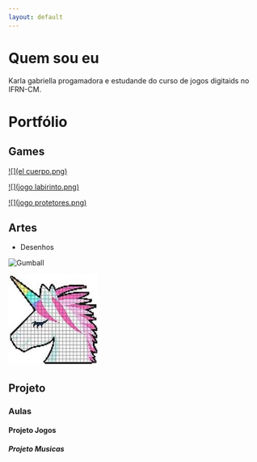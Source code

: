 ```yaml
---
layout: default
---
```


 

# Quem sou eu

Karla gabriella progamadora e estudande do curso de jogos digitaids no IFRN-CM.

# Portfólio

## Games
[ ![](el cuerpo.png)](https://karlagabriella.github.io/El%20Cuerpo/)   

[ ![](jogo labirinto.png)](karlagabriella.github.io/LabyrinthFoodChain/)  

[ ![](jogo protetores.png)](https://karlagabriella.github.io/Protetores%20da%20Floresta/)

## Artes
* Desenhos

![Gumball](https://img00.deviantart.net/e55c/i/2015/289/f/c/gumball_pixelart_by_sweetsncake-d9daonh.png)

![](unicornio.jpg)



## Projeto
### Aulas
#### Projeto Jogos
##### Projeto Musicas


